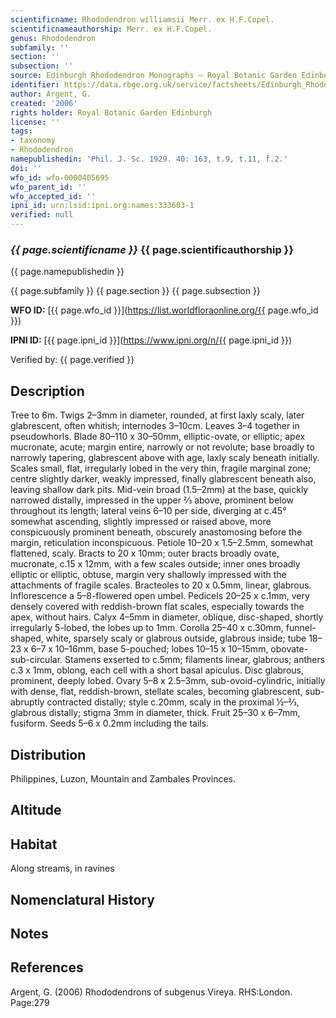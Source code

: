 ```yaml
---
scientificname: Rhododendron williamsii Merr. ex H.F.Copel.
scientificnameauthorship: Merr. ex H.F.Copel.
genus: Rhododendron
subfamily: ''
section: ''
subsection: ''
source: Edinburgh Rhododendron Monographs – Royal Botanic Garden Edinburgh
identifier: https://data.rbge.org.uk/service/factsheets/Edinburgh_Rhododendron_Monographs.xhtml
author: Argent, G.
created: '2006'
rights holder: Royal Botanic Garden Edinburgh
license: ''
tags:
- taxonomy
- Rhododendron
namepublishedin: 'Phil. J. Sc. 1929. 40: 163, t.9, t.11, f.2.'
doi: ''
wfo_id: wfo-0000405695
wfo_parent_id: ''
wfo_accepted_id: ''
ipni_id: urn:lsid:ipni.org:names:333603-1
verified: null
---
```

### _{{ page.scientificname }}_ {{ page.scientificauthorship }}
 {{ page.namepublishedin }}

{{ page.subfamily }} {{ page.section }} {{ page.subsection }}

**WFO ID:** [{{ page.wfo_id }}](https://list.worldfloraonline.org/{{ page.wfo_id }})

**IPNI ID:** [{{ page.ipni_id }}](https://www.ipni.org/n/{{ page.ipni_id }})

Verified by: {{ page.verified }}



## Description
Tree to 6m. Twigs 2–3mm in diameter, rounded, at first laxly scaly, later glabrescent, often whitish; internodes 3–10cm. Leaves 3–4 together in pseudowhorls. Blade 80–110 x 30–50mm, elliptic-ovate, or elliptic; apex mucronate, acute; margin entire, narrowly or not revolute; base broadly to narrowly tapering, glabrescent above with age, laxly scaly beneath initially. Scales small, flat, irregularly lobed in the very thin, fragile marginal zone; centre slightly darker, weakly impressed, finally glabrescent beneath also, leaving shallow dark pits. Mid-vein broad (1.5–2mm) at the base, quickly narrowed distally, impressed in the upper 2⁄3 above, prominent below throughout its length; lateral veins 6–10 per side, diverging at c.45° somewhat ascending, slightly impressed or raised above, more conspicuously prominent beneath, obscurely anastomosing before the margin, reticulation inconspicuous. Petiole 10–20 x 1.5–2.5mm, somewhat flattened, scaly. Bracts to 20 x 10mm; outer bracts broadly ovate, mucronate, c.15 x 12mm, with a few scales outside; inner ones broadly elliptic or elliptic, obtuse, margin very shallowly impressed with the attachments of fragile scales. Bracteoles to 20 x 0.5mm, linear, glabrous. Inflor­escence a 5–8-flowered open umbel. Pedicels 20–25 x c.1mm, very densely covered with reddish-brown flat scales, especially towards the apex, without hairs. Calyx 4–5mm in diameter, oblique, disc-shaped, shortly irregularly 5-lobed, the lobes up to 1mm. Corolla 25–40 x c.30mm, funnel-shaped, white, sparsely scaly or glabrous outside, glabrous inside; tube 18–23 x 6–7 x 10–16mm, base 5-pouched; lobes 10–15 x 10–15mm, obovate-sub-circular. Stamens exserted to c.5mm; filaments linear, glabrous; anthers c.3 x 1mm, oblong, each cell with a short basal apiculus. Disc glabrous, prominent, deeply lobed. Ovary 5–8 x 2.5–3mm, sub-ovoid-cylindric, initially with dense, flat, reddish-brown, stellate scales, becoming glabrescent, sub-abruptly contracted distally; style c.20mm, scaly in the proximal ½–2⁄3, glabrous distally; stigma 3mm in diameter, thick. Fruit 25–30 x 6–7mm, fusiform. Seeds 5–6 x 0.2mm including the tails.

## Distribution
Philippines, Luzon, Mountain and Zambales Provinces.

## Altitude


## Habitat
Along streams, in ravines

## Nomenclatural History

                       
## Notes


## References

Argent, G. (2006) Rhododendrons of subgenus Vireya. RHS:London. Page:279
